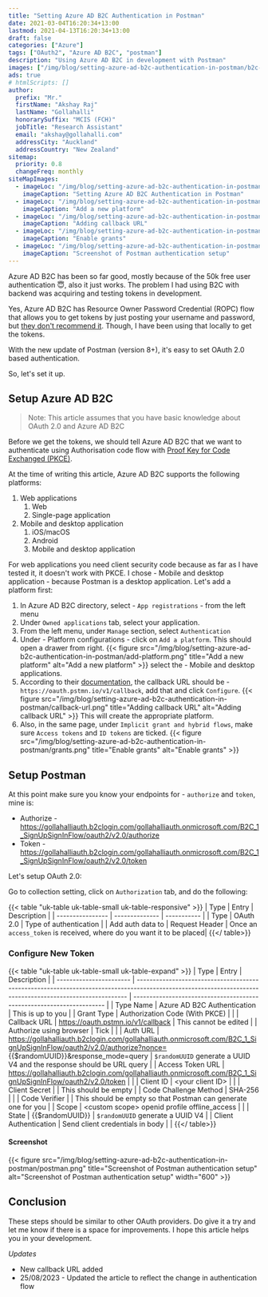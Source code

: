 ```yaml
---
title: "Setting Azure AD B2C Authentication in Postman"
date: 2021-03-04T16:20:34+13:00
lastmod: 2021-04-13T16:20:34+13:00
draft: false
categories: ["Azure"]
tags: ["OAuth2", "Azure AD B2C", "postman"]
description: "Using Azure AD B2C in development with Postman"
images: ["/img/blog/setting-azure-ad-b2c-authentication-in-postman/b2c-banner.png", "/img/blog/setting-azure-ad-b2c-authentication-in-postman/add-platform.png", "/img/blog/setting-azure-ad-b2c-authentication-in-postman/callback-url.png", "/img/blog/setting-azure-ad-b2c-authentication-in-postman/grants.png", "/img/blog/setting-azure-ad-b2c-authentication-in-postman/postman.png"]
ads: true
# htmlScripts: []
author:
  prefix: "Mr."
  firstName: "Akshay Raj"
  lastName: "Gollahalli"
  honorarySuffix: "MCIS (FCH)"
  jobTitle: "Research Assistant"
  email: "akshay@gollahalli.com"
  addressCity: "Auckland"
  addressCountry: "New Zealand"
sitemap:
  priority: 0.8
  changeFreq: monthly
siteMapImages:
  - imageLoc: "/img/blog/setting-azure-ad-b2c-authentication-in-postman/b2c-banner.png"
    imageCaption: "Setting Azure AD B2C Authentication in Postman"
  - imageLoc: "/img/blog/setting-azure-ad-b2c-authentication-in-postman/add-platform.png"
    imageCaption: "Add a new platform"
  - imageLoc: "/img/blog/setting-azure-ad-b2c-authentication-in-postman/callback-url.png"
    imageCaption: "Adding callback URL"
  - imageLoc: "/img/blog/setting-azure-ad-b2c-authentication-in-postman/grants.png"
    imageCaption: "Enable grants"
  - imageLoc: "/img/blog/setting-azure-ad-b2c-authentication-in-postman/postman.png"
    imageCaption: "Screenshot of Postman authentication setup"
---
```


Azure AD B2C has been so far good, mostly because of the 50k free user authentication :innocent:, also it just works. The problem I had using B2C with backend was acquiring and testing tokens in development.

Yes, Azure AD B2C has Resource Owner Password Credential (ROPC) flow that allows you to get tokens by just posting your username and password, but [they don't recommend it](https://docs.microsoft.com/en-us/azure/active-directory/develop/msal-net-aad-b2c-considerations#resource-owner-password-credentials-ropc). Though, I have been using that locally to get the tokens.

With the new update of Postman (version 8+), it's easy to set OAuth 2.0 based authentication.

So, let's set it up.

<!--adsense-->

## Setup Azure AD B2C

> Note: This article assumes that you have basic knowledge about OAuth 2.0 and Azure AD B2C

Before we get the tokens, we should tell Azure AD B2C that we want to authenticate using Authorisation code flow with [Proof Key for Code Exchanged (PKCE)](https://tools.ietf.org/html/rfc7636).

At the time of writing this article, Azure AD B2C supports the following platforms:

1. Web applications
   1. Web
   2. Single-page application
2. Mobile and desktop application
   1. iOS/macOS
   2. Android
   3. Mobile and desktop application

For web applications you need client security code because as far as I have tested it, it doesn't work with PKCE. I chose - Mobile and desktop application - because Postman is a desktop application. Let's add a platform first:

1. In Azure AD B2C directory, select - `App registrations` - from the left menu
2. Under `Owned applications` tab, select your application.
3. From the left menu, under `Manage` section, select `Authentication`
4. Under - Platform configurations - click on `Add a platform`. This should open a drawer from right.
    {{< figure src="/img/blog/setting-azure-ad-b2c-authentication-in-postman/add-platform.png" title="Add a new platform" alt="Add a new platform" >}}
    select the - Mobile and desktop applications.
5. According to their [documentation](https://learning.postman.com/docs/sending-requests/authorization/oauth-20/), the callback URL should be - `https://oauth.pstmn.io/v1/callback`, add that and click `Configure`.
    {{< figure src="/img/blog/setting-azure-ad-b2c-authentication-in-postman/callback-url.png" title="Adding callback URL" alt="Adding callback URL"  >}}
    This will create the appropriate platform.
6. Also, in the same page, under `Implicit grant and hybrid flows`, make sure `Access tokens` and `ID tokens` are ticked.
    {{< figure src="/img/blog/setting-azure-ad-b2c-authentication-in-postman/grants.png" title="Enable grants" alt="Enable grants"  >}}

## Setup Postman

At this point make sure you know your endpoints for - `authorize` and `token`, mine is:

- Authorize - https://gollahalliauth.b2clogin.com/gollahalliauth.onmicrosoft.com/B2C_1_SignUpSignInFlow/oauth2/v2.0/authorize
- Token - https://gollahalliauth.b2clogin.com/gollahalliauth.onmicrosoft.com/B2C_1_SignUpSignInFlow/oauth2/v2.0/token

Let's setup OAuth 2.0:

Go to collection setting, click on `Authorization` tab, and do the following:

{{< table "uk-table uk-table-small uk-table-responsive" >}}
| Type             | Entry          | Description |
| ---------------- | -------------- | ----------- |
| Type             | OAuth 2.0      | Type of authentication |
| Add auth data to | Request Header | Once an `access_token` is received, where do you want it to be placed|
{{</ table>}}

<!--adsense-->

### Configure New Token

{{< table "uk-table uk-table-small uk-table-expand" >}}
| Type                    | Entry                                                                                                                                                     | Description                                                           |
| ----------------------- | --------------------------------------------------------------------------------------------------------------------------------------------------------- | --------------------------------------------------------------------- |
| Type Name               | Azure AD B2C Authentication                                                                                                                               | This is up to you                                                     |
| Grant Type              | Authorization Code (With PKCE)                                                                                                                            |                                                                       |
| Callback URL            | https://oauth.pstmn.io/v1/callback                                                                                                                   | This cannot be edited                                                 |
| Authorize using browser | Tick                                                                                                                                                      |                                                                       |
| Auth URL                | https://gollahalliauth.b2clogin.com/gollahalliauth.onmicrosoft.com/B2C_1_SignUpSignInFlow/oauth2/v2.0/authorize?nonce=<span v-pre>{{$randomUUID}}</span>&response_mode=query | `$randomUUID` generate a UUID V4 and the response should be URL query |
| Access Token URL        | https://gollahalliauth.b2clogin.com/gollahalliauth.onmicrosoft.com/B2C_1_SignUpSignInFlow/oauth2/v2.0/token                                               |                                                                       |
| Client ID               | \<your client ID\>                                                                                                                                          |                                                                       |
| Client Secret           |                                                                                                                                                           | This should be empty                                                  |
| Code Challenge Method   | SHA-256                                                                                                                                                   |                                                                       |
| Code Verifier           |                                                                                                                                                           | This should be empty so that Postman can generate one for you         |
| Scope                   | \<custom scope\> openid profile offline_access                                                                                                              |                                                                       |
| State                   | <span v-pre>{{$randomUUID}}</span>                                                                                                                                           | `$randomUUID` generate a UUID V4                                      |
| Client Authentication   | Send client credentials in body                                                                                                                           |                                                                       |
{{</ table>}}

#### Screenshot

{{< figure src="/img/blog/setting-azure-ad-b2c-authentication-in-postman/postman.png" title="Screenshot of Postman authentication setup" alt="Screenshot of Postman authentication setup"  width="600" >}}

<!--adsense-->

## Conclusion

These steps should be similar to other OAuth providers. Do give it a try and let me know if there is a space for improvements. I hope this article helps you in your development.

_Updates_

- New callback URL added
- 25/08/2023 - Updated the article to reflect the change in authentication flow
